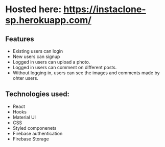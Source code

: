 # Hosted here: https://instaclone-sp.herokuapp.com/

## Features
* Existing users can login 
* New users can signup
* Logged in users can upload a photo.
* Logged in users can comment on different posts.
* Without logging in, users can see the images and comments made by ohter users.

## Technologies used:
* React
* Hooks
* Material UI
* CSS
* Styled componenets
* Firebase authentication
* Firebase Storage
